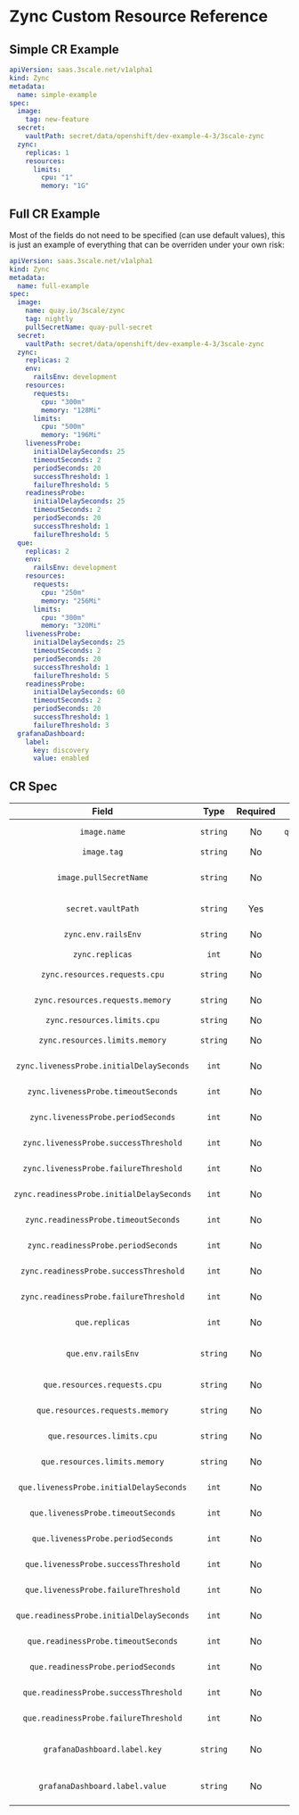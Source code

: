 # Zync Custom Resource Reference

## Simple CR Example

```yaml
apiVersion: saas.3scale.net/v1alpha1
kind: Zync
metadata:
  name: simple-example
spec:
  image:
    tag: new-feature
  secret:
    vaultPath: secret/data/openshift/dev-example-4-3/3scale-zync
  zync:
    replicas: 1
    resources:
      limits:
        cpu: "1"
        memory: "1G"
```

## Full CR Example

Most of the fields do not need to be specified (can use default values), this is just an example of everything that can be overriden under your own risk:

```yaml
apiVersion: saas.3scale.net/v1alpha1
kind: Zync
metadata:
  name: full-example
spec:
  image:
    name: quay.io/3scale/zync
    tag: nightly
    pullSecretName: quay-pull-secret
  secret:
    vaultPath: secret/data/openshift/dev-example-4-3/3scale-zync
  zync:
    replicas: 2
    env:
      railsEnv: development
    resources:
      requests:
        cpu: "300m"
        memory: "128Mi"
      limits:
        cpu: "500m"
        memory: "196Mi"
    livenessProbe:
      initialDelaySeconds: 25
      timeoutSeconds: 2
      periodSeconds: 20
      successThreshold: 1
      failureThreshold: 5
    readinessProbe:
      initialDelaySeconds: 25
      timeoutSeconds: 2
      periodSeconds: 20
      successThreshold: 1
      failureThreshold: 5
  que:
    replicas: 2
    env:
      railsEnv: development
    resources:
      requests:
        cpu: "250m"
        memory: "256Mi"
      limits:
        cpu: "300m"
        memory: "320Mi"
    livenessProbe:
      initialDelaySeconds: 25
      timeoutSeconds: 2
      periodSeconds: 20
      successThreshold: 1
      failureThreshold: 5
    readinessProbe:
      initialDelaySeconds: 60
      timeoutSeconds: 2
      periodSeconds: 20
      successThreshold: 1
      failureThreshold: 3
  grafanaDashboard:
    label:
      key: discovery
      value: enabled
```

## CR Spec

|                 **Field**                 | **Type** | **Required** |   **Default value**   |                        **Description**                         |
| :---------------------------------------: | :------: | :----------: | :-------------------: | :------------------------------------------------------------: |
|               `image.name`                | `string` |      No      | `quay.io/3scale/zync` |            Image name (docker repository) for zync             |
|                `image.tag`                | `string` |      No      |       `nightly`       |                       Image tag for zync                       |
|          `image.pullSecretName`           | `string` |      No      |           -           |    Pull secret for private container repository if required    |
|            `secret.vaultPath`             | `string` |     Yes      |           -           |                Vault path with the zync secrets                |
|            `zync.env.railsEnv`            | `string` |      No      |     `development`     |    Rails environment for zync (test/development/production)    |
|              `zync.replicas`              |  `int`   |      No      |          `2`          |                  Number of replicas for zync                   |
|       `zync.resources.requests.cpu`       | `string` |      No      |        `250m`         |                 Override CPU requests for zync                 |
|     `zync.resources.requests.memory`      | `string` |      No      |        `250Mi`        |               Override Memory requests for zync                |
|        `zync.resources.limits.cpu`        | `string` |      No      |        `750m`         |                  Override CPU limits for zync                  |
|      `zync.resources.limits.memory`       | `string` |      No      |        `512Mi`        |                Override Memory limits for zync                 |
| `zync.livenessProbe.initialDelaySeconds`  |  `int`   |      No      |         `10`          |       Override liveness initial delay (seconds) for zync       |
|    `zync.livenessProbe.timeoutSeconds`    |  `int`   |      No      |         `30`          |          Override liveness timeout (seconds) for zync          |
|    `zync.livenessProbe.periodSeconds`     |  `int`   |      No      |         `10`          |          Override liveness period (seconds) for zync           |
|   `zync.livenessProbe.successThreshold`   |  `int`   |      No      |          `1`          |          Override liveness success threshold for zync          |
|   `zync.livenessProbe.failureThreshold`   |  `int`   |      No      |          `3`          |          Override liveness failure threshold for zync          |
| `zync.readinessProbe.initialDelaySeconds` |  `int`   |      No      |         `30`          |      Override readiness initial delay (seconds) for zync       |
|   `zync.readinessProbe.timeoutSeconds`    |  `int`   |      No      |         `10`          |         Override readiness timeout (seconds) for zync          |
|    `zync.readinessProbe.periodSeconds`    |  `int`   |      No      |         `10`          |          Override readiness period (seconds) for zync          |
|  `zync.readinessProbe.successThreshold`   |  `int`   |      No      |          `1`          |         Override readiness success threshold for zync          |
|  `zync.readinessProbe.failureThreshold`   |  `int`   |      No      |          `3`          |         Override readiness failure threshold for zync          |
|              `que.replicas`               |  `int`   |      No      |          `2`          |                Number of replicas for zync-que                 |
|            `que.env.railsEnv`             | `string` |      No      |     `development`     |  Rails environment for zync-que (test/development/production)  |
|       `que.resources.requests.cpu`        | `string` |      No      |        `250m`         |               Override CPU requests for zync-que               |
|      `que.resources.requests.memory`      | `string` |      No      |        `250Mi`        |             Override Memory requests for zync-que              |
|        `que.resources.limits.cpu`         | `string` |      No      |        `750m`         |                Override CPU limits for zync-que                |
|       `que.resources.limits.memory`       | `string` |      No      |        `512Mi`        |              Override Memory limits for zync-que               |
|  `que.livenessProbe.initialDelaySeconds`  |  `int`   |      No      |         `10`          |     Override liveness initial delay (seconds) for zync-que     |
|    `que.livenessProbe.timeoutSeconds`     |  `int`   |      No      |         `30`          |        Override liveness timeout (seconds) for zync-que        |
|     `que.livenessProbe.periodSeconds`     |  `int`   |      No      |         `10`          |        Override liveness period (seconds) for zync-que         |
|   `que.livenessProbe.successThreshold`    |  `int`   |      No      |          `1`          |        Override liveness success threshold for zync-que        |
|   `que.livenessProbe.failureThreshold`    |  `int`   |      No      |          `3`          |        Override liveness failure threshold for zync-que        |
| `que.readinessProbe.initialDelaySeconds`  |  `int`   |      No      |         `30`          |    Override readiness initial delay (seconds) for zync-que     |
|    `que.readinessProbe.timeoutSeconds`    |  `int`   |      No      |         `10`          |       Override readiness timeout (seconds) for zync-que        |
|    `que.readinessProbe.periodSeconds`     |  `int`   |      No      |         `10`          |        Override readiness period (seconds) for zync-que        |
|   `que.readinessProbe.successThreshold`   |  `int`   |      No      |          `1`          |       Override readiness success threshold for zync-que        |
|   `que.readinessProbe.failureThreshold`   |  `int`   |      No      |          `3`          |       Override readiness failure threshold for zync-que        |
|       `grafanaDashboard.label.key`        | `string` |      No      |   `monitoring-key`    |  Label `key` used by grafana-operator for dashboard discovery  |
|      `grafanaDashboard.label.value`       | `string` |      No      |     `middleware`      | Label `value` used by grafana-operator for dashboard discovery |
